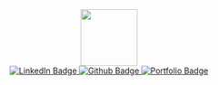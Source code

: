 <div id="header" align="center">
  <img src="https://media.giphy.com/media/gjrYDwbjnK8x36xZIO/giphy.gif" width="100"/>
  <div id="badges">
    <a href="https://www.linkedin.com/in/febrian-giovanni-09a857221/" target="_blank">
      <img src="https://img.shields.io/badge/LinkedIn-blue?style=for-the-badge&logo=linkedin&logoColor=white" alt="LinkedIn Badge"/>
    </a>
    <a href="https://github.com/febriang" target="_blank">
      <img src="https://img.shields.io/badge/Github-black?style=for-the-badge&logo=github&logoColor=white" alt="Github Badge"/>
    </a>
    <a href="https://febriang.vercel.app/" target="_blank">
      <img src="https://img.shields.io/badge/Portfolio-darkviolet?style=for-the-badge&logo=webtrees&logoColor=white" alt="Portfolio Badge"/>
    </a>
  </div>
  <img src="https://komarev.com/ghpvc/?username=febriang&style=flat-square&color=blue" alt=""/>
</div>
